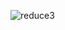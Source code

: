![reduce3](https://user-images.githubusercontent.com/62126380/83531631-341fde00-a528-11ea-8b75-2648b9bc147e.PNG) 